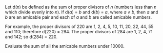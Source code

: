 Let d(*n*) be defined as the sum of proper divisors of *n* (numbers less
than *n* which divide evenly into *n*).
If d(*a*) = *b* and d(*b*) = *a*, where *a* ≠ *b*, then *a* and *b* are
an amicable pair and each of *a* and *b* are called amicable numbers.

For example, the proper divisors of 220 are 1, 2, 4, 5, 10, 11, 20, 22,
44, 55 and 110; therefore d(220) = 284. The proper divisors of 284 are
1, 2, 4, 71 and 142; so d(284) = 220.

Evaluate the sum of all the amicable numbers under 10000.
